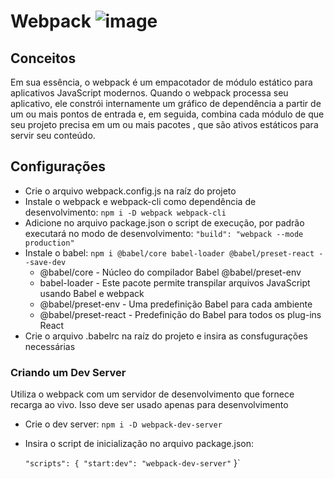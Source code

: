 # Webpack ![image](https://user-images.githubusercontent.com/55283349/135462875-71d2f00c-139c-4c52-89bf-de4451191617.png)


## Conceitos

Em sua essência, o webpack é um empacotador de módulo estático para aplicativos JavaScript modernos. Quando o webpack processa seu aplicativo, ele constrói internamente um gráfico de dependência a partir de um ou mais pontos de entrada e, em seguida, combina cada módulo de que seu projeto precisa em um ou mais pacotes , que são ativos estáticos para servir seu conteúdo.

## Configurações

- Crie o arquivo webpack.config.js na raíz do projeto
- Instale o webpack e webpack-cli como dependência de desenvolvimento: `npm i -D webpack webpack-cli`
- Adicione no arquivo package.json o script de execução, por padrão executará no modo de desenvolvimento: `"build": "webpack --mode production"`
- Instale o babel: `npm i @babel/core babel-loader @babel/preset-react --save-dev`
    - @babel/core - Núcleo do compilador Babel @babel/preset-env 
    - babel-loader - Este pacote permite transpilar arquivos JavaScript usando Babel e webpack
    - @babel/preset-env - Uma predefinição Babel para cada ambiente
    - @babel/preset-react - Predefinição do Babel para todos os plug-ins React
- Crie o arquivo .babelrc na raíz do projeto e insira as consfugurações necessárias

### Criando um Dev Server

Utiliza o webpack com um servidor de desenvolvimento que fornece recarga ao vivo. Isso deve ser usado apenas para desenvolvimento

- Crie o dev server: `npm i -D webpack-dev-server`
- Insira o script de inicialização no arquivo package.json:

  `"scripts": {
      "start:dev": "webpack-dev-server"`
   }`
